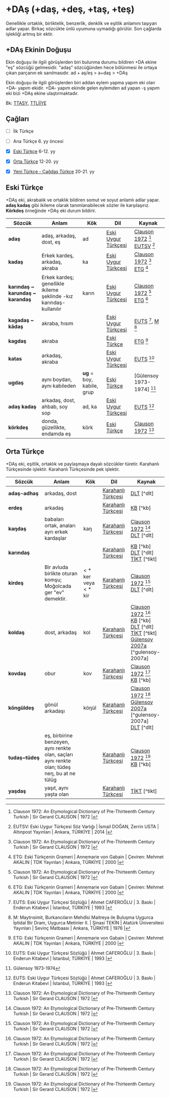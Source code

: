 # +DAş (+daş, +deş, +taş, +teş)

Genellikle ortaklık, birliktelik, benzerlik, denklik ve eşitlik anlamını taşıyan adlar yapar. Birkaç sözcükte ünlü uyumuna uymadığı görülür. Son çağlarda işlekliği artmış bir ektir. 

## +DAş Ekinin Doğuşu

Ekin doğuşu ile ilgili görüşlerden biri bulunma durumu bildiren +DA ekine "eş" sözcüğü gelmesidir. "adaş" sözcüğünden hece bölünmesi ile ortaya çıkan parçanın ek sanılmasıdır. ad + aş/eş > a+daş > +DAş

Ekin doğuşu ile ilgili görüşlerden biri addan eylem yapma yapım eki olan +DA- yapım ekidir. +DA- yapım ekinde gelen eylemden ad yapan -ş yapım eki bizi +DAş ekine ulaştırmaktadır.

Bk: [TTASY], [TTLİİYE]


## Çağları

- [ ] İlk Türkçe
- [ ] Ana Türkçe 6. yy öncesi
- [x] [Eski Türkçe] 6-12. yy
- [x] [Orta Türkçe] 12-20. yy
- [x] [Yeni Türkçe - Çağdaş Türkçe] 20-21. yy


## Eski Türkçe
+DAş eki, akrabalık ve ortaklık bildiren somut ve soyut anlamlı adlar yapar. **adaş kadaş** gibi ikileme olarak tanımlanabilecek sözler ile karşılaşırız. **Körkdeş** örneğinde +DAş eki durum bildirir.

| Sözcük | Anlam | Kök | Dil | Kaynak |
|--------|-------|-----|-----|--------|
| **adaş** | adaş, arkadaş, dost, eş | ad | [Eski Uygur Türkçesi] | [Clauson 1972] [^clauson-72]<br>[EUTSV] [^eutsv] |
| **kadaş** | Erkek kardeş, arkadaş, akraba | ka | [Eski Uygur Türkçesi] | [Clauson 1972] [^clauson-72]<br>[ETG] [^etg] |
| **karındaş ~ karundaş ~ karandaş** | Erkek kardeş; genellikle ikileme şeklinde -kız karındaş- kullanılır | karın | [Eski Uygur Türkçesi] | [Clauson 1972] [^clauson-72]<br>[ETG] [^etg] |
| **kagadaş ~ kādaş** | akraba, hısım | | [Eski Uygur Türkçesi] | [EUTS] [^euts], [M] [^m]|
| **kagdaş** | akraba | | [Eski Türkçe] | [ETG] [^etg] |
| **katas** | arkadaş, akraba | | [Eski Uygur Türkçesi] | [EUTS] [^euts] |
| **ugdaş** | aynı boydan, aynı kabileden | **ug**  = boy, kabile, grup | [Eski Türkçe] | [Gülensoy 1973-1974] [^gulensoy-73-74] |
| **adaş kadaş** | arkadaş, dost, ahbab, soy sop | ad, ka | [Eski Uygur Türkçesi] | [EUTS] [^euts] |
| **körkdeş** | donda, güzellikte, endamda eş | körk | [Eski Türkçe] | [Clauson 1972] [^clauson-72] |

## Orta Türkçe

+DAş eki, eşitlik, ortaklık ve paylaşmaya dayalı sözcükler türetir. Karahanlı Türkçesinde işlektir. Karahanlı Türkçesinde pek işlektir.

| Sözcük | Anlam | Kök | Dil | Kaynak |
|--------|-------|-----|-----|--------|
| **adaş**~**adhaş** | arkadaş, dost | | [Karahanlı Türkçesi] | [DLT] [^dlt] |
| **erdeş** | arkadaş | | [Karahanlı Türkçesi] | [KB] [^kb] |
| **kaŋdaş** | babaları ortak, anaları ayrı erkek kardaşlar | kaŋ | [Karahanlı Türkçesi] | [Clauson 1972] [^clauson-72]<br>[DLT] [^dlt] |
| **karındaş** | | | [Karahanlı Türkçesi] | [KB] [^kb]<br>[DLT] [^dlt]<br>[TİKT] [^tikt] |
| **kirdeş** | Bir avluda birlikte oturan komşu; Moğolcada ger "ev" demektir. | < * ker veya < * kir | [Karahanlı Türkçesi] | [Clauson 1972] [^clauson-72]<br>[DLT] [^dlt] |
| **koldaş** | dost, arkadaş | kol | [Karahanlı Türkçesi] | [Clauson 1972] [^clauson-72]<br>[KB] [^kb]<br>[DLT] [^dlt]<br>[TİKT] [^tikt]<br>[Gülensoy 2007a] [^gulensoy-2007a] |
| **kovdaş** | obur | kov | [Karahanlı Türkçesi] | [Clauson 1972] [^clauson-72]<br>[KB] [^kb] |
| **köngüldeş** | gönül arkadaşı | köŋül | [Karahanlı Türkçesi] | [Clauson 1972] [^clauson-72]<br>[Gülensoy 2007a] [^gulensoy-2007a]<br>[DLT] [^dlt] |
| **tudaş~tüdeş** | eş, birbirine benzeyen, aynı renkte olan, saçları aynı renkte olan; tüdeş neŋ, bu at ne tülüg | | [Karahanlı Türkçesi] | [Clauson 1972] [^clauson-72]<br>[KB] [^kb] |
| **yaşdaş** | yaşıt, aynı yaşta olan | | [Karahanlı Türkçesi] | [TİKT] [^tikt] |


[^clauson-72]:
    Clauson 1972: An Etymological Dictionary of Pre-Thirteenth Century Turkish | Sir Gerard CLAUSON | 1972 |
[^etg]: 
    ETG: Eski Türkçenin Grameri | Annemarie von Gabain | Çeviren: Mehmet AKALIN | TDK Yayınları | Ankara, TÜRKİYE | 2000 |  
[^euts]: 
    EUTS: Eski Uygur Türkçesi Sözlüğü | Ahmet CAFEROĞLU | 3. Baskı | Enderun Kitabevi | İstanbul, TÜRKİYE | 1993 |  
[^eutsv]: 
    EUTSV: Eski Uygur Türkçesi Söz Varlığı | İsmail DOĞAN, Zerrin USTA | Altınpost Yayınları | Ankara, TÜRKİYE | 2014 |  
[^gulensoy-73-74]:
    Gülensoy 1973-1974
[^m]: 
    M: Maytrısimit, Burkancıların Mehdîsi Maitreya ile Buluşma Uygurca İptidaî Bir Dram, Uygurca Metinler II. | Şinasi TEKİN | Atatürk Üniversitesi Yayınları | Sevinç Matbaası | Ankara, TÜRKİYE | 1976 |  


[AL]: # "Abuşka Lugâti veya Çağatay Sözlüğü | Besim ATALAY | Yayımlayan: Süleyman TONGUZALP | Ayyıldız Matbaası | Ankara, TÜRKİYE | 1970 |"
[AH]: # "Atabetü'ül-Hakayık | Reşit Rahmeti ARAT | TDK Yayınları | Ankara, TÜRKİYE | 2006 |"
[BT I-III-V-XX]: # "Berliner Turfantexte; Hazai, George, Peter Zieme, Fragmente der Uigurischen Version des ''Jin 'gain mit den Meister Fu, (Berliner Turfantexte I), Akademie - Verlag Berlin 1971; Zieme Peter, Vimalakırtinirdesasutra (Berliner Turfantexte XX) | Belgium | 2000 |"
[CC]: # "Kuman Lehçesi Sözlüğü Codex Cumanicus'un Türkçe Sözlük Dizini | Grönbech | Çeviren: Kemal AYTAÇ | Kültür Bakanlığı Yayınları | Ankara, TÜRKİYE | 1992 |"
[Clauson 1972]: # "An Etymological Dictionary of Pre-Thirteenth Century Turkish | Sir Gerard CLAUSON | 1972 |"
[Clauson 1973-1974]: # "Gülensoy 1973-1974"
[ÇBH]: # "Çaştani Bey Hikâyesi | F.W.K. Müller, A. von Gabain | Çeviren: S. HİMRAN | İstanbul, TÜRKİYE | 1945 |"
[DK]: # "Dede Korkut Kitabı | Bekir Sami ÖZSOY | Akçağ Yayınları | Ankara, TÜRKİYE | 2006 |"
[DLT]: # "Dîvânı Lugât'it-Türk Dizini, Endeks, Cilt IV | Çeviren: Besim Atalay | TDK Yayınları | Ankara, TÜRKİYE | 1999 |"
[DTO]: # "Dictionnaire Turk-Oriental, Des Ouvrages De Baber, D'aboul-Gâzi Et De Mir-Ali-Chir-Nevâi | Par M. Pavet De Courteille | A L'imprimerie Impreiale | Paris | 1870 |"
[EATE]: # "Eski Anadolu Türkçesinde Ekler | Gürer GÜLSEVİN | TDK Yayınları | Ankara, TÜRKİYE | 2007 |"
[ED]: # "Ed-Dürettü'l -Mudiyye Fi'l-Lügati't-Türkiyye | Recep TOPARLI | TDK Yayınları | Ankara, TÜRKİYE | 2003 |"
[EK]: # "El-Kavaninü'l-Külliye Li-Zapti'l-Lügati't-Türkiye | Recep TOPARLI, Sadi Çögenli, Nevzat H. YANIK | TDK Yayınları | Ankara, TÜRKİYE | 1999 |"
[ETG]: # "Eski Türkçenin Grameri | Annemarie von Gabain | Çeviren: Mehmet AKALIN | TDK Yayınları | Ankara, TÜRKİYE | 2000 |"
[ETŞ]: # "İslam Öncesi Türk Şiiri, Türk Dili, Eski Türk Şiiri Özel Sayısı, Cilt LI, S. 409, s.3-42 | Talat TEKİN | TDK Yayınları | 1986 |"
[ETT]: # "Eski Türkiye Türkçesi | Faruk Kadri TİMURTAŞ | Enderun Kitabevi | İstanbul, TÜRKİYE | 1987 |"
[ETY]: # "Eski Türk Yazıtları | Hüseyin Namık ORKUN | TDK Yayınları | Ankara, TÜRKİYE | 1987 |"
[EUTS]: # "Eski Uygur Türkçesi Sözlüğü | Ahmet CAFEROĞLU | 3. Baskı | Enderun Kitabevi | İstanbul, TÜRKİYE | 1993 |" 
[EUTSV]: # "Eski Uygur Türkçesi Söz Varlığı | İsmail DOĞAN, Zerrin USTA | Altınpost Yayınları | Ankara, TÜRKİYE | 2014 |"
[G]: # "Garib-nâme - Âşık Paşa, I/I-1/2 | Kemal YAVUZ | TDK Yayınları | İstanbul, TÜRKİYE | 2000 |"
[GT]: # "Gülistan Tercümesi | Seyf-i SARAYİ | Hazırlayan: Doc. Dr. Ali Fehmi KARAMANLIĞLI | TDK Yayınları | Ankara, TÜRKİYE | 1989 |"
[Gülensoy 2007a]: #
[H]: # "Huastuanift, von le Coq'un İngilizce Tercümesinden | Çeviren: S. İmran | Ankara, TÜRKİYE | 1941 |"
[HŞ]: # "Kutb'un Husrev ü Şirin'i ve Dil Hususiyetleri | Necmettin HACIEMİNOĞLU | TDK Yayınları | Ankara, TÜRKİYE | 2000 |"
[HTG]: # "Harezm Türkçesi ve Grameri | Necmettin HACIEMİNOĞLU | İstanbul Üniversitesi Edebiyat Fakültesi Yayınları | Ankara, TÜRKİYE | 1997 |"
[IB]: # "Irk Bitig Eski Uygurca Fal Kitabı | Talat TEKİN | Öncü Kitap | Ankara, TÜRKİYE | 2004 |"
[İKP]: # "İyi ve Kötü Prens Öyküsü | James Russell Hamilton | Çeviren: Vedat KÖKEN | TDK Yayınları | Ankara, TÜRKİYE | 1998 |"
[İML]: # "İbni Mühenna Lûgati | Aptullah BATTAL | TDK Yayınları | Ankara, TÜRKİYE | 1997 |"
[İMS]: # "İrşâdü'l-Mülûk Ve's-Selātin | Recep TOPARLI | TDK Yayınları | Ankara, TÜRKİYE | 1992 |"
[KB]: # "Kutadgu Bilig, Cilt I | Reşit Rahmeti ARAT | TDK Yayınları | Ankara, TÜRKİYE | 1999 |"
[KE]: # "Kısasü'l-Enbiya, Nasırü'd-Din Bin Burhanü'd-Din Rabguzi, II, Dizin | Aysun ATA | TDK Yayınları | Ankara, TÜRKİYE | 1997 |"
[KİP]: # "Kuanşi İm Pusar, Uygurca Metinler I | Şinasi TEKİN | TDK YAyınları | Ankara, TÜRKİYE | 1993 |"
[KTG]: # "Kıpçak Türkçesi Grameri | Ali Fehmi KARAMANLIOĞLU | TDK Yayınları | Ankara, TÜRKİYE | 1994 |"
[KM]: # "Kitâb-ı Mecmû-ı Tercümân-ı Türkî ve Acemî ve Mugalî | Recep TOPARLI, Sadi ÇÖGENLİ, Nevzat H. YANIK | TDK Yayınları | Ankara, TÜRKİYE | 2000 |"
[KÖUKY]: # "Köktürk ve Ötüken Uygur Kağanlığı Yazıtları | Hatice Şirin User | Kömen Yayınları | Konya, TÜRKİYE | 2009 |"
[KT]: # "XV. Yüzyıl Başlarında Yapılmış Kur'an Tercümesi, Cilt I | Muhammed Bin Hamza | Hazırlayan: Ahmet TOPALOĞLU | Millî Eğitim Basımevi | İstanbul, TÜRKİYE | 1976 |"
[KTS]: # "Kıpçak Türkçesi Sözlüğü | Recep TOPARLI, Hanifi VURAL, Recep KARAATLI | TDK Yayınları | Ankara, TÜRKİYE | 2007 |"
[KY]: # "Erzurumlu Mustafa Darîr, Kıssa-i Yusuf (Yusuf u Züleyhâ) | Leyla KARAHAN | Gazi Üniversitesi, Sosyal Bilimler Enstitüsü, Türk Dili ve Edebiyatı Bölümü, Doktora Tezi | Ankara, TÜRKİYE | 1985 |"
[LÇ]: # "Lugat-i Çağatay ve Türki-i Osmani, Şeyh Süleyman Efendi-i Buhârî, Cild-i Evvel | İstanbul | 1298 |"
[M]: # "Maytrısimit, Burkancıların Mehdîsi Maitreya ile Buluşma Uygurca İptidaî Bir Dram, Uygurca Metinler II. | Şinasi TEKİN | Atatürk Üniversitesi Yayınları | Sevinç Matbaası | Ankara, TÜRKİYE | 1976 |"
[ME]: # "Mukaddimetü'l-Edeb, Harezm Türkçesi ile Tercümeli Şuşter Nüshası | Nuri YÜCE | TDK Yayınları | Ankara, TÜRKİYE | 1993 |"
[ML]: # "Muhâkemetü'l-Lugateyn, İki Dilin Muhakemesi, Alî Şîr Nevâyî | Hazırlayan: F. Sema BARUTÇU ÖZÖNDER | TDK Yayınları | Ankara, TÜRKİYE | 1996 |"
[MM]: # "Mu'înü'l-Mürîd | Recep TOPARLI, Mustafa ARGUNŞAH | TDK Yayınları | Ankara, TÜRKİYE | 1996 |"
[MN]: # "Mecmū'atü'n-Nezā'ir-Metin, Dizin, Tıpkıbasım, Ömer bin Mezîd | Mustafa CANPOLAT | TDK Yayınları | Ankara, TÜRKİYE | 1995 |"
[MŞ]: # "Müntahâb-ı Şifâ I Giriş-Metin, Celâlüddin Hızır (Hacı Paşa) | Zafer ÖNLER | TDK Yayınları | Ankara, TÜRKİYE | 1990 |"
[MT]: # "Marzubān-nāme Tercümesi, İnceleme, Metin, Sözlük, Tıpkıbasım | Zeynep KORKMAZ | Sadru'd-din ŞEYHOĞLU | Ankara Üniversitesi Dil ve Tarih-Coğrafya Fakültesi Yayınları | Ankara, TÜRKİYE | 1973 |"
[NF]: # "Nehcü'l-Feradis, III, Dizin-Sözlük | Aysu ATA | TDK Yayınları | Ankara, TÜRKİYE | 1973 |"
[OKD]: # "Oğuz Kağan Destanı | Millî Eğitim Basımevi | İstanbul, TÜRKİYE | 1970 |"
[OKTS]: # "Orta Asya'da Bulunmuş Kur'an Tefsirinin Söz Varlığı XII-XII. Yüzyıllar | A. K. Borovkov | Çeviren: Halil İbrahim USTA, Ebülfez AMANOĞLU | TDK Yayınları | Ankara, TÜRKİYE | 2002 |"
[OT]: # "Orta Türkçe, Karahanlı, Harezm, Kıpçak ve Eski Anadolu Türkçesi | Burhan PAÇACIOĞLU | Sivas, TÜRKİYE | 1998 |"
[OTG]: # "Orhon Türkçesi Grameri | Talat TEKİN | Ankara, TÜRKİYE | 2000 |"
[OY]: # "Orhon Yazıtları, Kültigin, Bilge Kağan, Tonyukuk | Talat TEKİN | İstanbul, TÜRKİYE | 2003 || Orhun Abideleri | Muharrem ERGİN | Boğaziçi Yayınları | İstanbul, TÜRKİYE | 2004 |"
[OYSD]: # "Orhun Yazıtlarının Söz Dizimi | Cengiz ALYILMAZ | Erzurum, TÜRKİYE | 1994 |"
[S]: # "Sanglax, A Persian Guide to the Turkish Language by Muhammad Mahdi Xan, Facsimile Text, with an Introduction and Indices | Sir Gerard Clauson | London | 1960 |"
[SN]: # "Süheyl ü Nev-Bahar (İnceleme-Metin-Sözlük) | Cem DİLÇİN | TDK Yayınları | Ankara, TÜRKİYE | 1991 |"
[ŞSL]: # "Şeyh Süleyman Efendi-i Buhari Lugât-i Çağatay ve Türkî-i Osmanî (Cildi Evvel) | Durgut HÜSEYİN | Trakya Ünivversitesi Sosyal Bilimler Enstitüsü Türk Dili ve Edebiyatı Anabilim Dalı Yüksek Lisans Tezi | Edirne, TÜRKİYE | 1995 |"
[TaİKT]: # "Şirvanlı Mahmud Târih-i İbn-i Kesir Tercümesi (Giriş-İnceleme-Metin-Sözlük) | Muhammet YELTEN | TDK Yayınları | Ankara, TÜRKİYE | 1998 |" 
[TİKT]: # "Türkçe İlk Kur'an Tercümesi (Ryland Nüshası), Karahanlı Türkçesi (Giriş-Metin-Notlar-Dizin) | Aysu ATA | TDK Yayınları | Ankara, TÜRKİYE | 2004 |"
[TS]: # "Tarama Sözlüğü, C.I-VIII | TDK Yayınları | Ankara, TÜRKİYE | 1995-1996 |"
[TTASY]: # "Türkiye Türkçesi Ağızlarında Söz Yapımı - Doktora Tezi | Danışman: Prof. Dr. Ahat ÜSTÜNER | Hazırlayan: Ferdi GÜZEL | T.C. FIRAT ÜNİVERSİTESİ SOSYAL BİLİMLER ENSTİTÜSÜ TÜRK DİLİ VE EDEBİYATI ANA BİLİM DALI ESKİ TÜRK DİLİ BİLİM DALI | Türkiye Elazığ | 2015 |"
[TTLİİYE]: # "Tarihî Türk Lehçelerinde İsimden İsim Yapma Ekleri | Doç. Dr. Selim KÜÇÜK | Gözden Geçirilmiş 2. Baskı | Akçağ Yayınları | Ankara, TÜRKİYE | 2015 |" 
[UAY]: # "Uygurca Altun Yaruk | Ceval KAYA | TDK Yayınları | Ankara, TÜRKİYE | 1994 |"
[UM]: # "Uygurca Metinler II, Maytrısimit, Burkancıların Mehdîsi Maitreya ile Buluşma, Uygurca İptidai Bir Dram | Şinasi TEKİN | Sevinç Matbaası | Ankara, TÜRKİYE | 1976 |"
[UÜH]: # "Uygurca Üç Hikaye, Uıgurıca IV - B, C, D | F.W.K. MÜLLER, A. von Gabain | Çeviren: S. HİMRAN | İstanbul, TÜRKİYE | 1946 |"
[Üİ]: # "Üç İtigsizler, Giriş-metin-Tercüme, Notlar-İndeks, XXX Levha | F. Sema BARUTÇU ÖZÖNDER | TDK Yayınları | Ankara, TÜRKİYE | 1998 |"
[ÜLT]: # "Üss-i Lisân-ı Türkî | Mehmet SADIK | Hazırlayan: Prof. Dr. Recep TOPARLI, Ali ILGIN | TDK Yayınları | Ankara, TÜRKİYE | 2006 |" 
[YZ]: # "Yusuf u Züleyha | Şeyyad HAMZA | Dehri DİLÇİN | TDK Yayınları | Ankara, TÜRKİYE | 1946 |"


[Eski Türkçe]: <#>
[Orta Türkçe]: <#>
[Yeni Türkçe - Çağdaş Türkçe]: <#>
[Eski Uygur Türkçesi]: <#>
[Karahanlı Türkçesi]: <#>
[Harezm Türkçesi]: <#>

